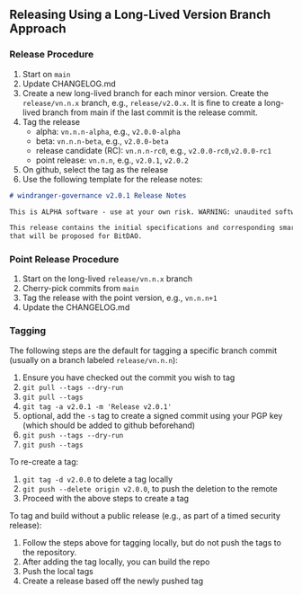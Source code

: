 ## Releasing Using a Long-Lived Version Branch Approach

### Release Procedure

1. Start on `main`
2. Update CHANGELOG.md
3. Create a new long-lived branch for each minor version. Create the `release/vn.n.x` branch,
   e.g., `release/v2.0.x`. It is fine to create a long-lived branch from main if the last commit is
   the release commit.
4. Tag the release
    - alpha: `vn.n.n-alpha`, e.g., `v2.0.0-alpha`
    - beta: `vn.n.n-beta`, e.g., `v2.0.0-beta`
    - release candidate (RC): `vn.n.n-rc0`, e.g., `v2.0.0-rc0`,`v2.0.0-rc1`
    - point release: `vn.n.n`, e.g., `v2.0.1`, `v2.0.2`
5. On github, select the tag as the release
6. Use the following template for the release notes:

```markdown
# windranger-governance v2.0.1 Release Notes

This is ALPHA software - use at your own risk. WARNING: unaudited software.

This release contains the initial specifications and corresponding smart contracts for governance
that will be proposed for BitDAO.
```

### Point Release Procedure

1. Start on the long-lived `release/vn.n.x` branch
2. Cherry-pick commits from `main`
3. Tag the release with the point version, e.g., `vn.n.n+1`
4. Update the CHANGELOG.md

### Tagging

The following steps are the default for tagging a specific branch commit (usually on a branch
labeled `release/vn.n.n`):

1. Ensure you have checked out the commit you wish to tag
1. `git pull --tags --dry-run`
1. `git pull --tags`
1. `git tag -a v2.0.1 -m 'Release v2.0.1'`
1. optional, add the `-s` tag to create a signed commit using your PGP key (which should be added to
   github beforehand)
1. `git push --tags --dry-run`
1. `git push --tags`

To re-create a tag:

1. `git tag -d v2.0.0` to delete a tag locally
1. `git push --delete origin v2.0.0`, to push the deletion to the remote
1. Proceed with the above steps to create a tag

To tag and build without a public release (e.g., as part of a timed security release):

1. Follow the steps above for tagging locally, but do not push the tags to the repository.
2. After adding the tag locally, you can build the repo
3. Push the local tags
4. Create a release based off the newly pushed tag 


